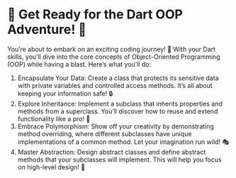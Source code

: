 # 🎉 Get Ready for the Dart OOP Adventure! 🐍

You’re about to embark on an exciting coding journey! 🚀 With your Dart skills, you’ll dive into the core concepts of Object-Oriented Programming (OOP) while having a blast. Here’s what you’ll do:

1. Encapsulate Your Data: Create a class that protects its sensitive data with private variables and controlled access methods. It’s all about keeping your information safe! 🔒
2. Explore Inheritance: Implement a subclass that inherits properties and methods from a superclass. You’ll discover how to reuse and extend functionality like a pro! 🌳
3. Embrace Polymorphism: Show off your creativity by demonstrating method overriding, where different subclasses have unique implementations of a common method. Let your imagination run wild! 🎭
4. Master Abstraction: Design abstract classes and define abstract methods that your subclasses will implement. This will help you focus on high-level design! 🎨
